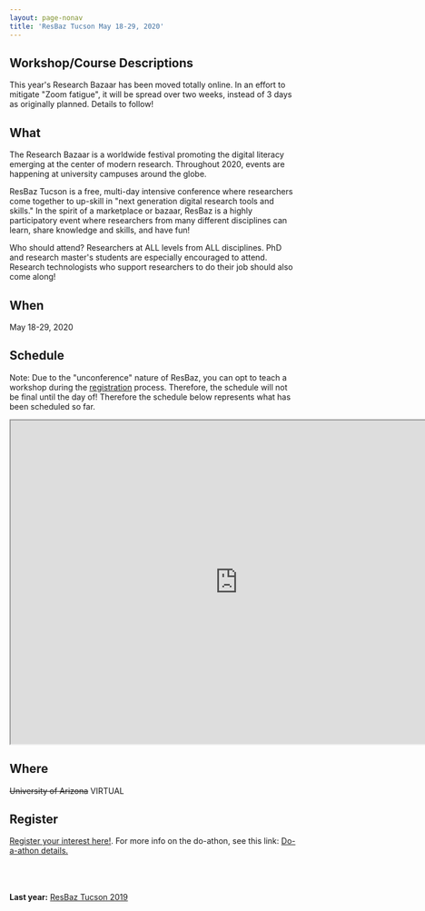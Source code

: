 ```yaml
---
layout: page-nonav
title: 'ResBaz Tucson May 18-29, 2020'
---
```

## Workshop/Course Descriptions

This year's Research Bazaar has been moved totally online. In an effort to mitigate "Zoom fatigue", it will be spread over two weeks, instead of 3 days as originally planned. Details to follow!

## What

The Research Bazaar is a worldwide festival promoting the digital literacy emerging at the center of modern research. Throughout 2020, events are happening at university campuses around the globe.

ResBaz Tucson is a free, multi-day intensive conference where researchers come together to up-skill in "next generation digital research tools and skills." In the spirit of a marketplace or bazaar, ResBaz is a highly participatory event where researchers from many different disciplines can learn, share knowledge and skills, and have fun!

Who should attend? Researchers at ALL levels from ALL disciplines. PhD and research master's students are especially encouraged to attend. Research technologists who support researchers to do their job should also come along!

## When

May 18-29, 2020

## Schedule

Note: Due to the "unconference" nature of ResBaz, you can opt to teach a workshop during the [registration](#register) process. Therefore, the schedule will not be final until the day of! Therefore the schedule below represents what has been scheduled so far.

<iframe src="https://docs.google.com/spreadsheets/d/e/2PACX-1vSBl72pdoEoEDg2satp642DbgLLkAT6WQrbk9jarDRk9mbSE1QU7P5EcmJSqdgYKFYXNu-a5deg0pG7/pubhtml?widget=true&amp;headers=false" width="800" height="570"></iframe>

## Where

~~University of Arizona~~ VIRTUAL


## Register

<a href="https://bit.ly/RezBazAZ20Reg" class="button" target="_blank">Register your interest here!</a>. For more info on the do-athon, see this link: <a href="https://docs.google.com/document/d/1VOabRFZ5bWt4JkD8dhCNaD9TV0cu1cEbdn3mviVeF0o">Do-a-athon details.</a>

  
  
<br><br><br>
**Last year:**
<a href="/resbaz/resbazTucson2019">ResBaz Tucson 2019</a>
